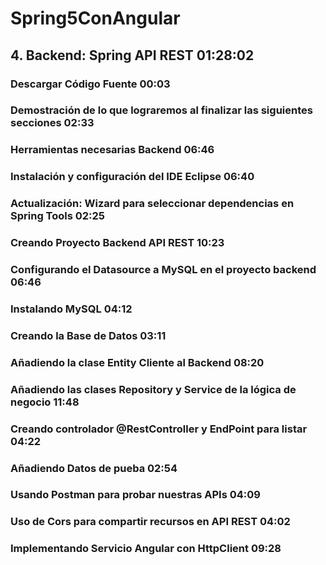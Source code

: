# Spring5ConAngular

## 4. Backend: Spring API REST 01:28:02

### Descargar Código Fuente 00:03
### Demostración de lo que lograremos al finalizar las siguientes secciones 02:33
### Herramientas necesarias Backend 06:46
### Instalación y configuración del IDE Eclipse 06:40
### Actualización: Wizard para seleccionar dependencias en Spring Tools 02:25
### Creando Proyecto Backend API REST 10:23
### Configurando el Datasource a MySQL en el proyecto backend 06:46
### Instalando MySQL 04:12
### Creando la Base de Datos 03:11
### Añadiendo la clase Entity Cliente al Backend 08:20
### Añadiendo las clases Repository y Service de la lógica de negocio 11:48
### Creando controlador @RestController y EndPoint para listar 04:22
### Añadiendo Datos de pueba 02:54
### Usando Postman para probar nuestras APIs 04:09
### Uso de Cors para compartir recursos en API REST 04:02
### Implementando Servicio Angular con HttpClient 09:28
